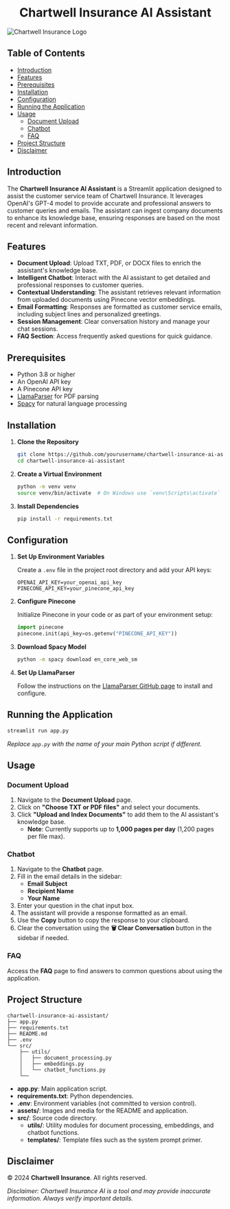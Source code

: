 <h1 align="center">
Chartwell Insurance AI Assistant
</h1>

![Chartwell Insurance Logo](https://www.chartwellins.com/img/~www.chartwellins.com/layout-assets/logo.png)

## Table of Contents

- [Introduction](#introduction)
- [Features](#features)
- [Prerequisites](#prerequisites)
- [Installation](#installation)
- [Configuration](#configuration)
- [Running the Application](#running-the-application)
- [Usage](#usage)
  - [Document Upload](#document-upload)
  - [Chatbot](#chatbot)
  - [FAQ](#faq)
- [Project Structure](#project-structure)
- [Disclaimer](#disclaimer)

## Introduction

The **Chartwell Insurance AI Assistant** is a Streamlit application designed to assist the customer service team of Chartwell Insurance. It leverages OpenAI's GPT-4 model to provide accurate and professional answers to customer queries and emails. The assistant can ingest company documents to enhance its knowledge base, ensuring responses are based on the most recent and relevant information.

## Features

- **Document Upload**: Upload TXT, PDF, or DOCX files to enrich the assistant's knowledge base.
- **Intelligent Chatbot**: Interact with the AI assistant to get detailed and professional responses to customer queries.
- **Contextual Understanding**: The assistant retrieves relevant information from uploaded documents using Pinecone vector embeddings.
- **Email Formatting**: Responses are formatted as customer service emails, including subject lines and personalized greetings.
- **Session Management**: Clear conversation history and manage your chat sessions.
- **FAQ Section**: Access frequently asked questions for quick guidance.


## Prerequisites

- Python 3.8 or higher
- An OpenAI API key
- A Pinecone API key
- [LlamaParser](https://github.com/llama-parser) for PDF parsing
- [Spacy](https://spacy.io/) for natural language processing

## Installation

1. **Clone the Repository**

   ```bash
   git clone https://github.com/yourusername/chartwell-insurance-ai-assistant.git
   cd chartwell-insurance-ai-assistant
   ```

2. **Create a Virtual Environment**

   ```bash
   python -m venv venv
   source venv/bin/activate  # On Windows use `venv\Scripts\activate`
   ```

3. **Install Dependencies**

   ```bash
   pip install -r requirements.txt
   ```

## Configuration

1. **Set Up Environment Variables**

   Create a `.env` file in the project root directory and add your API keys:

   ```env
   OPENAI_API_KEY=your_openai_api_key
   PINECONE_API_KEY=your_pinecone_api_key
   ```

2. **Configure Pinecone**

   Initialize Pinecone in your code or as part of your environment setup:

   ```python
   import pinecone
   pinecone.init(api_key=os.getenv("PINECONE_API_KEY"))
   ```

3. **Download Spacy Model**

   ```bash
   python -m spacy download en_core_web_sm
   ```

4. **Set Up LlamaParser**

   Follow the instructions on the [LlamaParser GitHub page](https://github.com/llama-parser) to install and configure.

## Running the Application

```bash
streamlit run app.py
```

*Replace `app.py` with the name of your main Python script if different.*

## Usage

### Document Upload

1. Navigate to the **Document Upload** page.
2. Click on **"Choose TXT or PDF files"** and select your documents.
3. Click **"Upload and Index Documents"** to add them to the AI assistant's knowledge base.
   - **Note**: Currently supports up to **1,000 pages per day** (1,200 pages per file max).

### Chatbot

1. Navigate to the **Chatbot** page.
2. Fill in the email details in the sidebar:
   - **Email Subject**
   - **Recipient Name**
   - **Your Name**
3. Enter your question in the chat input box.
4. The assistant will provide a response formatted as an email.
5. Use the **Copy** button to copy the response to your clipboard.
6. Clear the conversation using the **🗑️ Clear Conversation** button in the sidebar if needed.

### FAQ

Access the **FAQ** page to find answers to common questions about using the application.

## Project Structure

```
chartwell-insurance-ai-assistant/
├── app.py
├── requirements.txt
├── README.md
├── .env
└── src/
    ├── utils/
    │   ├── document_processing.py
    │   ├── embeddings.py
    │   └── chatbot_functions.py
    └── 
```

- **app.py**: Main application script.
- **requirements.txt**: Python dependencies.
- **.env**: Environment variables (not committed to version control).
- **assets/**: Images and media for the README and application.
- **src/**: Source code directory.
  - **utils/**: Utility modules for document processing, embeddings, and chatbot functions.
  - **templates/**: Template files such as the system prompt primer.



## Disclaimer

© 2024 **Chartwell Insurance**. All rights reserved.

*Disclaimer: Chartwell Insurance AI is a tool and may provide inaccurate information. Always verify important details.*
